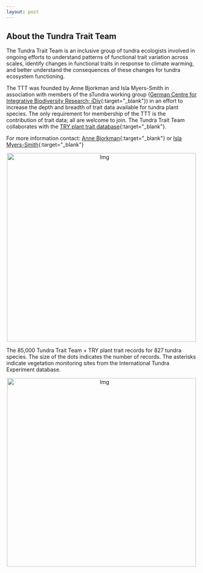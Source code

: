 ```yaml
---
layout: post
---
```


<h2>About the Tundra Trait Team</h2>

The Tundra Trait Team is an inclusive group of tundra ecologists involved in ongoing efforts to understand patterns of functional trait variation across scales, identify changes in functional traits in response to climate warming, and better understand the consequences of these changes for tundra ecosystem functioning. 

The TTT was founded by Anne Bjorkman and Isla Myers-Smith in association with members of the sTundra working group ([German Centre for Integrative Biodiversity Research; iDiv](https://www.idiv.de/){:target="_blank"}) in an effort to increase the depth and breadth of trait data available for tundra plant species. The only requirement for membership of the TTT is the contribution of trait data; all are welcome to join. The Tundra Trait Team collaborates with the [TRY plant trait database](www.try-db.org){:target="_blank"}.

For more information contact: [Anne Bjorkman](http://annebjorkman.com/){:target="_blank"} or [Isla Myers-Smith](http://teamshrub.com/){:target="_blank"}

<center> <img src="https://tundratraitteam.github.io/images/fulls/trait_map1.png" alt="Img" style="width: 500px;"/> </center>

The 85,000 Tundra Trait Team + TRY plant trait records  for 827 tundra species.  The size of the dots indicates the number of records.  The asterisks indicate vegetation monitoring sites from the International Tundra Experiment database.

<center> <img src="https://tundratraitteam.github.io/images/fulls/adb-dryas.jpg" alt="Img" style="width: 500px;"/> </center>
